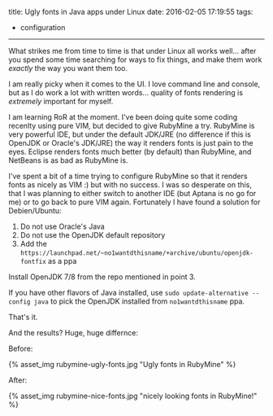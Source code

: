 title: Ugly fonts in Java apps under Linux
date: 2016-02-05 17:19:55
tags:
- configuration
---

What strikes me from time to time is that under Linux all works well... after you spend some time searching for ways to fix things, and make them work *exactly* the way you want them too.

I am really picky when it comes to the UI. I love command line and console, but as I do work a lot with written words... quality of fonts rendering is *extremely* important for myself. 

I am learning RoR at the moment. I've been doing quite some coding recenlty using pure VIM, but decided to give RubyMine a try. RubyMine is very powerful IDE, but under the default JDK/JRE (no difference if this is OpenJDK or Oracle's JDK/JRE) the way it renders fonts is just pain to the eyes. Eclipse renders fonts much better (by default) than RubyMine, and NetBeans is as bad as RubyMine is.

I've spent a bit of a time trying to configure RubyMine so that it renders fonts as nicely as VIM :) but with no success. I was so desperate on this, that I was planning to either switch to another IDE (but Aptana is no go for me) or to go back to pure VIM again.
Fortunately I have found a solution for Debien/Ubuntu:

1) Do not use Oracle's Java
2) Do not use the OpenJDK default repository
3) Add the ```https://launchpad.net/~no1wantdthisname/+archive/ubuntu/openjdk-fontfix``` as a ppa

Install OpenJDK 7/8 from the repo mentioned in point 3.

If you have other flavors of Java installed, use ```sudo update-alternative --config java``` to pick the OpenJDK installed from ```no1wantdthisname``` ppa.

That's it.

And the results? Huge, huge differnce:

Before:

{% asset_img rubymine-ugly-fonts.jpg "Ugly fonts in RubyMine" %}

After:

{% asset_img rubymine-nice-fonts.jpg "nicely looking fonts in RubyMine!" %}

